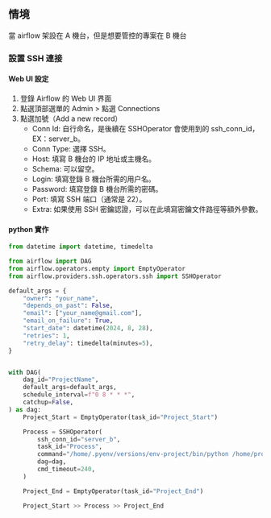 ## 情境
當 airflow 架設在 A 機台，但是想要管控的專案在 B 機台  

### 設置 SSH 連接
#### Web UI 設定 
1. 登錄 Airflow 的 Web UI 界面
2. 點選頂部選單的 Admin > 點選 Connections
3. 點選加號（Add a new record）
    * Conn Id: 自行命名，是後續在 SSHOperator 會使用到的 ssh_conn_id，EX：server_b。
    * Conn Type: 選擇 SSH。
    * Host: 填寫 B 機台的 IP 地址或主機名。
    * Schema: 可以留空。
    * Login: 填寫登錄 B 機台所需的用户名。
    * Password: 填寫登錄 B 機台所需的密碼。
    * Port: 填寫 SSH 端口（通常是 22）。
    * Extra: 如果使用 SSH 密鑰認證，可以在此填寫密鑰文件路徑等額外參數。

#### python 實作
```python
from datetime import datetime, timedelta

from airflow import DAG
from airflow.operators.empty import EmptyOperator
from airflow.providers.ssh.operators.ssh import SSHOperator

default_args = {
    "owner": "your_name",
    "depends_on_past": False,
    "email": ["your_name@gmail.com"],
    "email_on_failure": True,
    "start_date": datetime(2024, 8, 28),
    "retries": 1,
    "retry_delay": timedelta(minutes=5),
}


with DAG(
    dag_id="ProjectName",
    default_args=default_args,
    schedule_interval=f"0 8 * * *",
    catchup=False,
) as dag:
    Project_Start = EmptyOperator(task_id="Project_Start")

    Process = SSHOperator(
        ssh_conn_id="server_b",
        task_id="Process",
        command="/home/.pyenv/versions/env-project/bin/python /home/project_name/src/main.py",
        dag=dag,
        cmd_timeout=240,
    )

    Project_End = EmptyOperator(task_id="Project_End")

    Project_Start >> Process >> Project_End

```
